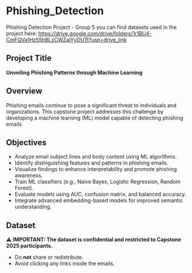 # Phishing_Detection
Phishing Detection Project - Group 5
you can find datasets used in the project here: https://drive.google.com/drive/folders/1r1BU4-CmFQVa1Hz55hBLzCWZaiYyDUTt?usp=drive_link

## Project Title
**Unveiling Phishing Patterns through Machine Learning**

## Overview

Phishing emails continue to pose a significant threat to individuals and organizations. This capstone project addresses this challenge by developing a machine learning (ML) model capable of detecting phishing emails

## Objectives
- Analyze email subject lines and body content using ML algorithms.
- Identify distinguishing features and patterns in phishing emails.
- Visualize findings to enhance interpretability and promote phishing awareness.
- Train ML classifiers (e.g., Naive Bayes, Logistic Regression, Random Forest).
- Evaluate models using AUC, confusion matrix, and balanced accuracy.
- Integrate advanced embedding-based models for improved semantic understanding.

## Dataset
⚠️ **IMPORTANT: The dataset is confidential and restricted to Capstone 2025 participants.**
- Do **not** share or redistribute.
- Avoid clicking any links inside the emails.
